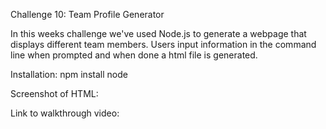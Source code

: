 Challenge 10: Team Profile Generator

In this weeks challenge we've used Node.js to generate a webpage that displays different team members. Users input information in the command line when prompted and when done a html file is generated. 

Installation: 
npm install node

Screenshot of HTML: 

Link to walkthrough video: 
